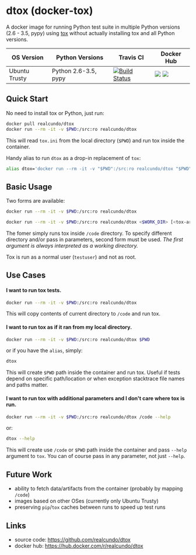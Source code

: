 # dtox (docker-tox)
A docker image for running Python test suite in multiple Python versions (2.6 - 3.5, pypy) using [tox](http://tox.readthedocs.io/) without actually installing tox and all Python versions.

| OS Version | Python Versions | Travis CI |Docker Hub |
|------------|-----------------|-----------|-----------|
| Ubuntu Trusty |Python 2.6-3.5, pypy | [![Build Status](https://travis-ci.org/realcundo/dtox.svg?branch=master)](https://travis-ci.org/realcundo/dtox) | [![](https://images.microbadger.com/badges/version/realcundo/dtox.svg)](https://hub.docker.com/r/realcundo/dtox) [![](https://images.microbadger.com/badges/image/realcundo/dtox.svg)](https://hub.docker.com/r/realcundo/dtox) |

## Quick Start
No need to install tox or Python, just run:
```bash
docker pull realcundo/dtox
docker run --rm -it -v $PWD:/src:ro realcundo/dtox
```
This will read `tox.ini` from the local directory (`$PWD`) and run tox inside the container.

Handy alias to run `dtox` as a drop-in replacement of `tox`:
```bash
alias dtox='docker run --rm -it -v "$PWD":/src:ro realcundo/dtox "$PWD"'
```

## Basic Usage
Two forms are available:
```bash
docker run --rm -it -v $PWD:/src:ro realcundo/dtox
```
```bash
docker run --rm -it -v $PWD:/src:ro realcundo/dtox <$WORK_DIR> [<tox-arg1>] [<tox-arg2>] [...]
```
The fomer simply runs tox inside `/code` directory.
To specify different directory and/or pass in parameters, second form must be used. *The first argument is always interpreted as a working directory.*

Tox is run as a normal user (`testuser`) and not as root.

## Use Cases
#### I want to run tox tests.
```bash
docker run --rm -it -v $PWD:/src:ro realcundo/dtox
```
This will copy contents of current directory to `/code` and run tox.

#### I want to run tox as if it ran from my local directory.
```bash
docker run --rm -it -v $PWD:/src:ro realcundo/dtox $PWD
```
or if you have the `alias`, simply:
```bash
dtox
```
This will create `$PWD` path inside the container and run tox. Useful if tests depend on specific path/location or when exception stacktrace file names and paths matter.

#### I want to run tox with additional parameters and I don't care where tox is run.
```bash
docker run --rm -it -v $PWD:/src:ro realcundo/dtox /code --help
```
or:
```bash
dtox --help
```
This will create use `/code` or `$PWD` path inside the container and pass `--help` argument to `tox`. You can of course pass in any parameter, not just `--help`.

## Future Work
- ability to fetch data/artifacts from the container (probably by mapping `/code`)
- images based on other OSes (currently only Ubuntu Trusty)
- preserving `pip`/`tox` caches between runs to speed up test runs

## Links
- source code: https://github.com/realcundo/dtox
- docker hub: https://hub.docker.com/r/realcundo/dtox
